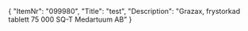 {
  "ItemNr": "099980",
  "Title": "test",
  "Description": "Grazax, frystorkad tablett 75 000 SQ-T Medartuum AB"
}